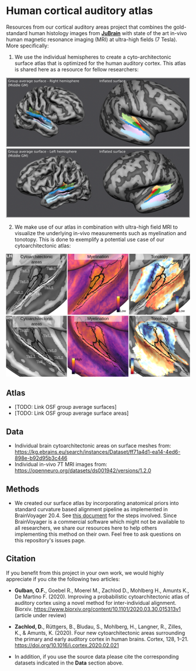 # Human cortical auditory atlas
Resources from our cortical auditory areas project that combines the gold-standard human histology images from [**JuBrain**](https://jubrain.fz-juelich.de) with state of the art in-vivo human magnetic resonance imaging (MRI) at ultra-high fields (7 Tesla). More specifically:

1. We use the individual hemispheres to create a cyto-architectonic surface atlas that is optimized for the human auditory cortex. This atlas is shared here as a resource for fellow researchers:

<img src="visuals/invivo_RH.gif"/>

<img src="visuals/invivo_LH.gif"/>

2. We make use of our atlas in combination with ultra-high field MRI to visualize the underlying in-vivo measurements such as myelination and tonotopy. This is done to exemplify a potential use case of our cytoarchitectonic atlas:

<img src="visuals/invivo_group_with_atlas_areas.png"/>


## Atlas
- [TODO: Link OSF group average surfaces]
- [TODO: Link OSF group average surface areas]

## Data
- Individual brain cytoarchitectonic areas on surface meshes from:  
<https://kg.ebrains.eu/search/instances/Dataset/ff71a4d1-ea14-4ed6-898e-b92d95b3c446>
- Individual in-vivo 7T MRI images from:  
<https://openneuro.org/datasets/ds001942/versions/1.2.0>

## Methods
- We created our surface atlas by incorporating anatomical priors into standard curvature based alignment pipeline as implemented in BrainVoyager 20.4. See [this document](resources/CBAplus_steps/README.md) for the steps involved. Since BrainVoyager is a commercial software which might not be available to all researchers, we share our resources here to help others implementing this method on their own. Feel free to ask questions on this repository's issues page.

## Citation
If you benefit from this project in your own work, we would highly appreciate if you cite the following two articles:

- **Gulban, O.F.**, Goebel R., Moerel M., Zachlod D., Mohlberg H., Amunts K., De Martino F. (2020). Improving a probabilistic cytoarchitectonic atlas of auditory cortex using a novel method for inter-individual alignment. Biorxiv. <https://www.biorxiv.org/content/10.1101/2020.03.30.015313v1> (article under review)

- **Zachlod, D.**, Rüttgers, B., Bludau, S., Mohlberg, H., Langner, R., Zilles, K., & Amunts, K. (2020). Four new cytoarchitectonic areas surrounding the primary and early auditory cortex in human brains. Cortex, 128, 1–21. <https://doi.org/10.1016/j.cortex.2020.02.021>

- In addition, if you use the source data please cite the corresponding datasets indicated in the **Data** section above.

